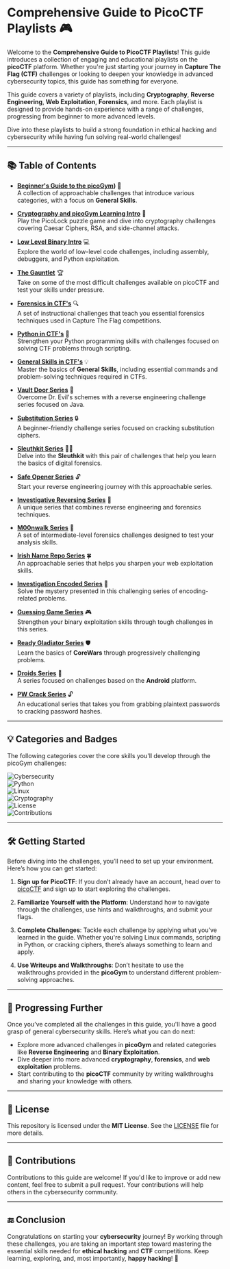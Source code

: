 # Comprehensive Guide to PicoCTF Playlists 🎮

Welcome to the **Comprehensive Guide to PicoCTF Playlists**! This guide introduces a collection of engaging and educational playlists on the **picoCTF** platform. Whether you're just starting your journey in **Capture The Flag (CTF)** challenges or looking to deepen your knowledge in advanced cybersecurity topics, this guide has something for everyone.

This guide covers a variety of playlists, including **Cryptography**, **Reverse Engineering**, **Web Exploitation**, **Forensics**, and more. Each playlist is designed to provide hands-on experience with a range of challenges, progressing from beginner to more advanced levels.

Dive into these playlists to build a strong foundation in ethical hacking and cybersecurity while having fun solving real-world challenges!

---

## 📚 Table of Contents

- **[Beginner's Guide to the picoGym](The-Beginner's-Guide-to-the-picoCTF ))** 🎯  
  A collection of approachable challenges that introduce various categories, with a focus on **General Skills**.
  
- **[Cryptography and picoGym Learning Intro](#cryptography-and-picogym-learning-intro)** 🔐  
  Play the PicoLock puzzle game and dive into cryptography challenges covering Caesar Ciphers, RSA, and side-channel attacks.
  
- **[Low Level Binary Intro](#low-level-binary-intro)** 💻  
  Explore the world of low-level code challenges, including assembly, debuggers, and Python exploitation.
  
- **[The Gauntlet](#the-gauntlet)** 🏆  
  Take on some of the most difficult challenges available on picoCTF and test your skills under pressure.
  
- **[Forensics in CTF's](#forensics-in-ctfs)** 🔍  
  A set of instructional challenges that teach you essential forensics techniques used in Capture The Flag competitions.
  
- **[Python in CTF's](#python-in-ctfs)** 🐍  
  Strengthen your Python programming skills with challenges focused on solving CTF problems through scripting.

- **[General Skills in CTF's](#general-skills-in-ctfs)** 💡  
  Master the basics of **General Skills**, including essential commands and problem-solving techniques required in CTFs.

- **[Vault Door Series](#vault-door-series)** 🔐  
  Overcome Dr. Evil's schemes with a reverse engineering challenge series focused on Java.

- **[Substitution Series](#substitution-series)** 🔒  
  A beginner-friendly challenge series focused on cracking substitution ciphers.

- **[Sleuthkit Series](#sleuthkit-series)** 🕵️‍♂️  
  Delve into the **Sleuthkit** with this pair of challenges that help you learn the basics of digital forensics.

- **[Safe Opener Series](#safe-opener-series)** 🔓  
  Start your reverse engineering journey with this approachable series.

- **[Investigative Reversing Series](#investigative-reversing-series)** 🔄  
  A unique series that combines reverse engineering and forensics techniques.

- **[M00nwalk Series](#m00nwalk-series)** 🌙  
  A set of intermediate-level forensics challenges designed to test your analysis skills.

- **[Irish Name Repo Series](#irish-name-repo-series)** 🍀  
  An approachable series that helps you sharpen your web exploitation skills.

- **[Investigation Encoded Series](#investigation-encoded-series)** 🔑  
  Solve the mystery presented in this challenging series of encoding-related problems.

- **[Guessing Game Series](#guessing-game-series)** 🎮  
  Strengthen your binary exploitation skills through tough challenges in this series.

- **[Ready Gladiator Series](#ready-gladiator-series)** 🛡️  
  Learn the basics of **CoreWars** through progressively challenging problems.

- **[Droids Series](#droids-series)** 🤖  
  A series focused on challenges based on the **Android** platform.

- **[PW Crack Series](#pw-crack-series)** 🔓  
  An educational series that takes you from grabbing plaintext passwords to cracking password hashes.

---

## 💡 Categories and Badges

The following categories cover the core skills you'll develop through the picoGym challenges:

![Cybersecurity](https://img.shields.io/badge/Category-Cybersecurity-blue?style=for-the-badge&logo=security&logoColor=white)  
![Python](https://img.shields.io/badge/Category-Python-green?style=for-the-badge&logo=python&logoColor=white)  
![Linux](https://img.shields.io/badge/Category-Linux-yellow?style=for-the-badge&logo=linux&logoColor=black)  
![Cryptography](https://img.shields.io/badge/Category-Cryptography-blueviolet?style=for-the-badge&logo=google-scholar&logoColor=white)  
![License](https://img.shields.io/badge/License-MIT-green?style=for-the-badge&logo=open-source-initiative&logoColor=white)  
![Contributions](https://img.shields.io/badge/Contributions-Welcome-orange?style=for-the-badge&logo=github&logoColor=white)  

---

## 🛠️ Getting Started

Before diving into the challenges, you’ll need to set up your environment. Here’s how you can get started:

1. **Sign up for PicoCTF**: If you don’t already have an account, head over to [picoCTF](https://picoctf.org) and sign up to start exploring the challenges.
   
2. **Familiarize Yourself with the Platform**: Understand how to navigate through the challenges, use hints and walkthroughs, and submit your flags.
   
3. **Complete Challenges**: Tackle each challenge by applying what you’ve learned in the guide. Whether you're solving Linux commands, scripting in Python, or cracking ciphers, there’s always something to learn and apply.

4. **Use Writeups and Walkthroughs**: Don’t hesitate to use the walkthroughs provided in the **picoGym** to understand different problem-solving approaches.

---

## 🚀 Progressing Further

Once you’ve completed all the challenges in this guide, you'll have a good grasp of general cybersecurity skills. Here’s what you can do next:

- Explore more advanced challenges in **picoGym** and related categories like **Reverse Engineering** and **Binary Exploitation**.
- Dive deeper into more advanced **cryptography**, **forensics**, and **web exploitation** problems.
- Start contributing to the **picoCTF** community by writing walkthroughs and sharing your knowledge with others.

---

## 📄 License

This repository is licensed under the **MIT License**. See the [LICENSE](LICENSE) file for more details.

---

## 🤝 Contributions

Contributions to this guide are welcome! If you'd like to improve or add new content, feel free to submit a pull request. Your contributions will help others in the cybersecurity community.

---

## 🔚 Conclusion

Congratulations on starting your **cybersecurity** journey! By working through these challenges, you are taking an important step toward mastering the essential skills needed for **ethical hacking** and **CTF** competitions. Keep learning, exploring, and, most importantly, **happy hacking**! 🎉
